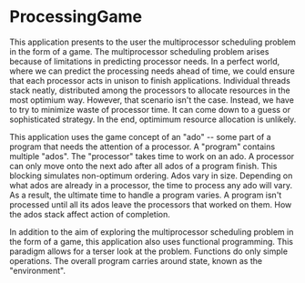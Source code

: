 # ProcessingGame

This application presents to the user the multiprocessor scheduling problem in the form of a game. The multiprocessor scheduling problem arises because of limitations in predicting processor needs. In a perfect world, where we can predict the processing needs ahead of time, we could ensure that each processor acts in unison to finish applications. Individual threads stack neatly, distributed among the processors to allocate resources in the most optimium way. However, that scenario isn't the case. Instead, we have to try to minimize waste of processor time. It can come down to a guess or sophisticated strategy. In the end, optimimum resource allocation is unlikely.

This application uses the game concept of an "ado" -- some part of a program that needs the attention of a processor. A "program" contains multiple "ados". The "processor" takes time to work on an ado. A processor can only move onto the next ado after all ados of a program finish. This blocking simulates non-optimum ordering. Ados vary in size. Depending on what ados are already in a processor, the time to process any ado will vary. As a result, the ultimate time to handle a program varies. A program isn't processed until all its ados leave the processors that worked on them. How the ados stack affect action of completion.

In addition to the aim of exploring the multiprocessor scheduling problem in the form of a game, this application also uses functional programming. This paradigm allows for a terser look at the problem. Functions do only simple operations. The overall program carries around state, known as the "environment". 
